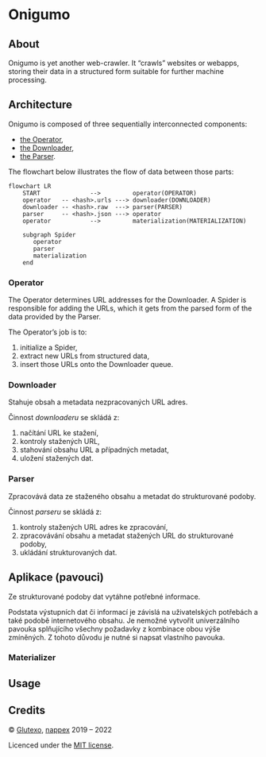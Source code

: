 # Onigumo #

## About ##

Onigumo is yet another web-crawler. It “crawls” websites or webapps, storing their data in a structured form suitable for further machine processing.

## Architecture ##

Onigumo is composed of three sequentially interconnected components:

* [the Operator](#operator),
* [the Downloader](#downloader),
* [the Parser](#parser).

The flowchart below illustrates the flow of data between those parts:

```mermaid
flowchart LR
    START              -->         operator(OPERATOR)
    operator   -- <hash>.urls ---> downloader(DOWNLOADER)
    downloader -- <hash>.raw  ---> parser(PARSER)
    parser     -- <hash>.json ---> operator
    operator           -->         materialization(MATERIALIZATION)

    subgraph Spider
       operator
       parser
       materialization
    end
```

### Operator ###

The Operator determines URL addresses for the Downloader. A Spider is responsible for adding the URLs, which it gets from the parsed form of the data provided by the Parser.

The Operator’s job is to:

1. initialize a Spider,
2. extract new URLs from structured data,
3. insert those URLs onto the Downloader queue.

### Downloader ###

Stahuje obsah a metadata nezpracovaných URL adres.

Činnost _downloaderu_ se skládá z:

1. načítání URL ke stažení,
2. kontroly stažených URL,
3. stahování obsahu URL a případných metadat,
4. uložení stažených dat.

### Parser ###

Zpracovává data ze staženého obsahu a metadat do strukturované podoby.

Činnost _parseru_ se skládá z:

1. kontroly stažených URL adres ke zpracování,
2. zpracovávání obsahu a metadat stažených URL do strukturované podoby,
3. ukládání strukturovaných dat.

## Aplikace (pavouci) ##

Ze strukturované podoby dat vytáhne potřebné informace.

Podstata výstupních dat či informací je závislá na uživatelských potřebách a také podobě internetového obsahu. Je nemožné vytvořit univerzálního pavouka splňujícího všechny požadavky z kombinace obou výše zmíněných. Z tohoto důvodu je nutné si napsat vlastního pavouka.

### Materializer ###

## Usage ##

## Credits ##

© [Glutexo](https://github.com/Glutexo), [nappex](https://github.com/nappex) 2019 – 2022

Licenced under the [MIT license](LICENSE.txt).
